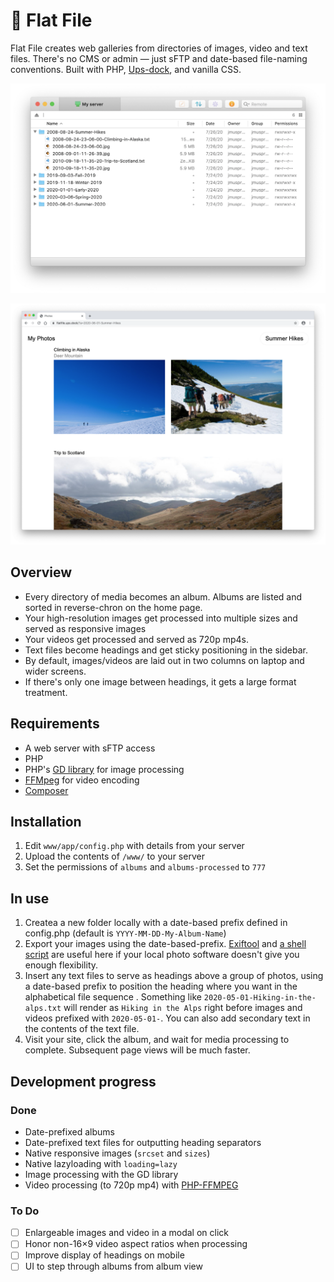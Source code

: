 # 📸 Flat File

Flat File creates web galleries from directories of images, video and text files. There's no CMS or admin — just sFTP and date-based file-naming conventions. Built with PHP, [Ups-dock](http://github.com/Upstatement/ups-dock), and vanilla CSS.


![](screenshots/sftp.png)

![](screenshots/sample-album.png)

## Overview
- Every directory of media becomes an album. Albums are listed and sorted in reverse-chron on the home page.
- Your high-resolution images get processed into multiple sizes and served as responsive images
- Your videos get processed and served as 720p mp4s.
- Text files become headings and get sticky positioning in the sidebar.
- By default, images/videos are laid out in two columns on laptop and wider screens.
- If there's only one image between headings, it gets a large format treatment.


## Requirements
 - A web server with sFTP access
 - PHP
 - PHP's [GD library](https://www.php.net/manual/en/book.image.php) for image processing
 - [FFMpeg](https://ffmpeg.org) for video encoding
 - [Composer](https://getcomposer.org)

## Installation
1. Edit `www/app/config.php` with details from your server
2. Upload the contents of `/www/` to your server
3. Set the permissions of `albums` and `albums-processed` to `777`

## In use
1. Createa a new folder locally with a date-based prefix defined in config.php (default is `YYYY-MM-DD-My-Album-Name`)
2. Export your images using the date-based-prefix. [Exiftool](https://exiftool.org) and [a shell script](https://gist.github.com/jmuspratt/3680d45b0c12f8b32093) are useful here if your local photo software doesn't give you enough flexibility.
3. Insert any text files to serve as headings above a group of photos, using a date-based prefix to position the heading where you want in the alphabetical file sequence . Something like `2020-05-01-Hiking-in-the-alps.txt` will render as `Hiking in the Alps` right before images and videos prefixed with `2020-05-01-`. You can also add secondary text in the contents of the text file.
4. Visit your site, click the album, and wait for media processing to complete. Subsequent page views will be much faster.

## Development progress


### Done
- Date-prefixed albums
- Date-prefixed text files for outputting heading separators
- Native responsive images (`srcset` and `sizes`)
- Native lazyloading with `loading=lazy`
- Image processing with the GD library
- Video processing (to 720p mp4) with [PHP-FFMPEG](https://github.com/PHP-FFMpeg/PHP-FFMpeg)

### To Do
- [ ] Enlargeable images and video in a modal on click
- [ ] Honor non-16×9 video aspect ratios when processing
- [ ] Improve display of headings on mobile
- [ ] UI to step through albums from album view
